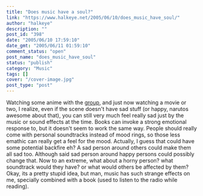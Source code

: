 ```yaml
---
title: "Does music have a soul?"
link: "https://www.halkeye.net/2005/06/10/does_music_have_soul/"
author: "halkeye"
description: ""
post_id: "398"
date: "2005/06/10 17:59:10"
date_gmt: "2005/06/11 01:59:10"
comment_status: "open"
post_name: "does_music_have_soul"
status: "publish"
category: "Music"
tags: []
cover: "/cover-image.jpg"
post_type: "post"
---
```


Watching some anime with the [group](http://www.sfuarc.com/), and just now watching a movie or two, I realize, even if the scene doesn't have sad stuff (or happy, narutos awesome about that), you can still very much feel really sad just by the music or sound effects at the time. Books can invoke a strong emotional response to, but it doesn't seem to work the same way. People should really come with personal soundtracks instead of mood rings, so those less emathic can really get a feel for the mood. Actually, I guess that could have some potential backfire eh? A sad person around others could make them all sad too. Although said sad person around happy persons could possibly change that. Now to an extreme, what about a horny person? what soundtrack would they have? or what would others be affected by them? Okay, its a pretty stupid idea, but man, music has such strange effects on me, specially combined with a book (used to listen to the radio while reading).